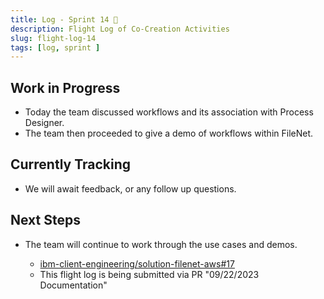 ```yaml
---
title: Log - Sprint 14 🛫
description: Flight Log of Co-Creation Activities
slug: flight-log-14
tags: [log, sprint ]
---
```


## Work in Progress
- Today the team discussed workflows and its association with Process Designer.
- The team then proceeded to give a demo of workflows within FileNet.
## Currently Tracking
- We will await feedback, or any follow up questions.
## Next Steps
- The team will continue to work through the use cases and demos.
  
    - [ibm-client-engineering/solution-filenet-aws#17](https://zenhub.ibm.com/workspaces/st5-action-information-center-64343620d0cfd0000f03a114/issues/ibm-client-engineering/solution-filenet-aws/17)
    - This flight log is being submitted via PR "09/22/2023 Documentation"